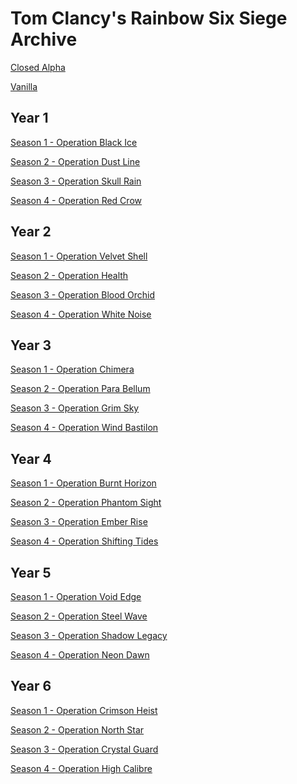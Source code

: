 # Tom Clancy's Rainbow Six Siege Archive

[Closed Alpha](https://github.com/Rainbow6Game/Tom-Clancy-s-Rainbow-Six-Siege/releases/tag/closedalpha)

[Vanilla](https://github.com/Rainbow6Game/Tom-Clancy-s-Rainbow-Six-Siege/releases/tag/y0s0)

## Year 1
[Season 1 - Operation Black Ice](https://github.com/Rainbow6Game/Tom-Clancy-s-Rainbow-Six-Siege/releases/tag/y1s1)

[Season 2 - Operation Dust Line](https://github.com/Rainbow6Game/Tom-Clancy-s-Rainbow-Six-Siege/releases/tag/y1s2)

[Season 3 - Operation Skull Rain](https://github.com/Rainbow6Game/Tom-Clancy-s-Rainbow-Six-Siege/releases/tag/y1s3)

[Season 4 - Operation Red Crow](https://github.com/Rainbow6Game/Tom-Clancy-s-Rainbow-Six-Siege/releases/tag/y1s4)

## Year 2
[Season 1 - Operation Velvet Shell](https://github.com/Rainbow6Game/Tom-Clancy-s-Rainbow-Six-Siege/releases/tag/y2s1)

[Season 2 - Operation Health](https://github.com/Rainbow6Game/Tom-Clancy-s-Rainbow-Six-Siege/releases/tag/y2s2)

[Season 3 - Operation Blood Orchid]()

[Season 4 - Operation White Noise]()


## Year 3

[Season 1 - Operation Chimera]()

[Season 2 - Operation Para Bellum]()

[Season 3 - Operation Grim Sky]()

[Season 4 - Operation Wind Bastilon]()


## Year 4

[Season 1 - Operation Burnt Horizon]()

[Season 2 - Operation Phantom Sight]()

[Season 3 - Operation Ember Rise]()

[Season 4 - Operation Shifting Tides]()


## Year 5

[Season 1 - Operation Void Edge]()

[Season 2 - Operation Steel Wave]()

[Season 3 - Operation Shadow Legacy]()

[Season 4 - Operation Neon Dawn]()


## Year 6

[Season 1 - Operation Crimson Heist]()

[Season 2 - Operation North Star]()

[Season 3 - Operation Crystal Guard]()

[Season 4 - Operation High Calibre]()
